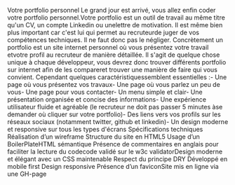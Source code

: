 Votre portfolio personnel
Le grand jour est arrivé, vous allez enfin coder votre portfolio personnel.Votre portfolio est un outil de travail au même titre qu'un CV, un compte Linkedin ou unelettre de motivation. Il est même bien plus important car c'est lui qui permet au recruteurde juger de vos compétences techniques. ​Il ne faut donc pas le négliger​.
Concrètement un portfolio est un site internet personnel où vous présentez votre travail etvotre profil au recruteur de manière détaillée. Il s'agit de quelque chose unique à chaque développeur, vous devrez donc trouver différents portfolio sur internet afin de les compareret trouver une manière de faire qui vous convient. Cependant quelques caractéristiquessemblent essentielles :- Une page où vous présentez vos travaux- Une page où vous parlez un peu de vous- Une page pour vous contacter- Un menu simple et clair- Une présentation organisée et concise des informations-  Une expérience utilisateur fluide et agréable (le recruteur ne doit pas passer 5 minutes àse demander où cliquer sur votre portfolio)- Des liens vers vos profils sur les réseaux sociaux (notamment twitter, github et linkedin)- Un design moderne et responsive sur ​tous les types d'écrans Spécifications techniques Réalisation d’un wireframe Structure du site en HTML5 Usage d’un BoilerPlateHTML sémantique Présence de commentaires en anglais pour faciliter la lecture du codecode validé sur le w3c validatorDesign moderne et élégant avec un CSS maintenable Respect du principe DRY Développé en mobile first Design responsive Présence d’un faviconSite mis en ligne via une GH-page













